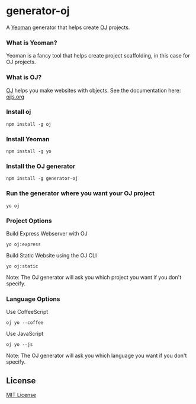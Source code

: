 # generator-oj

A [Yeoman](http://yeoman.io) generator that helps create [OJ](http://ojjs.org) projects.

### What is Yeoman?

Yeoman is a fancy tool that helps create project scaffolding, in this case for OJ projects.

### What is OJ?

[OJ](http://ojjs.org) helps you make websites with objects. See the documentation here: [ojjs.org](http://ojjs.org)

### Install oj

```
npm install -g oj
```

### Install Yeoman

```
npm install -g yo
```

### Install the OJ generator

```
npm install -g generator-oj
```

### Run the generator where you want your OJ project

```
yo oj
```

### Project Options

Build Express Webserver with OJ

```
yo oj:express
```

Build Static Website using the OJ CLI

```
yo oj:static
```

Note: The OJ generator will ask you which project you want if you don't specify.

### Language Options


Use CoffeeScript

```
oj yo --coffee
```

Use JavaScript

```
oj yo --js
```

Note: The OJ generator will ask you which language you want if you don't specify.

## License

[MIT License](http://en.wikipedia.org/wiki/MIT_License)
